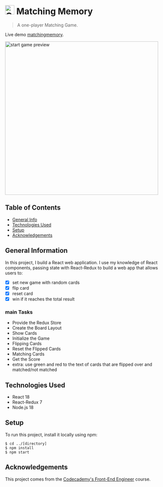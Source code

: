 
# <img src="https://github.com/SimonaPiz/MatchingMemory/assets/91121660/ca4f884e-5a92-46c7-8d40-765e7c900b09" width="30px" alt="Cards Icon"/> Matching Memory
> A one-player Matching Game.

Live demo [matchingmemory](https://matchingmemory_simonapiz.surge.sh/). <!-- If you have the project hosted somewhere, include the link here. -->

<img src="https://github.com/SimonaPiz/MatchingMemory/assets/91121660/e9f47dfc-7e62-4f4b-a539-301183f2bec3" width="500px" alt="start game preview" title="start game preview"/>

## Table of Contents
* [General Info](#general-information)
* [Technologies Used](#technologies-used)
* [Setup](#setup)
* [Acknowledgements](#acknowledgements)
<!-- * [License](#license) -->


## General Information
In this project, I build a React web application. 
I use my knowledge of React components, passing state with React-Redux to build a web app that allows users to:

- [x] set new game with random cards
- [x] flip card
- [x] reset card
- [x] win if it reaches the total result

### main Tasks
- Provide the Redux Store
- Create the Board Layout
- Show Cards
- Initialize the Game
- Flipping Cards
- Reset the Flipped Cards
- Matching Cards
- Get the Score
- extra: use green and red to the text of cards that are flipped over and matched/not matched

## Technologies Used
- React 18
- React-Redux 7
- Node.js 18

## Setup
To run this project, install it locally using npm:

```
$ cd ../[directory]
$ npm install
$ npm start
```


## Acknowledgements
This project comes from the [Codecademy's Front-End Engineer](https://join.codecademy.com/learn/paths/front-end-engineer-career-path-b/) course.
